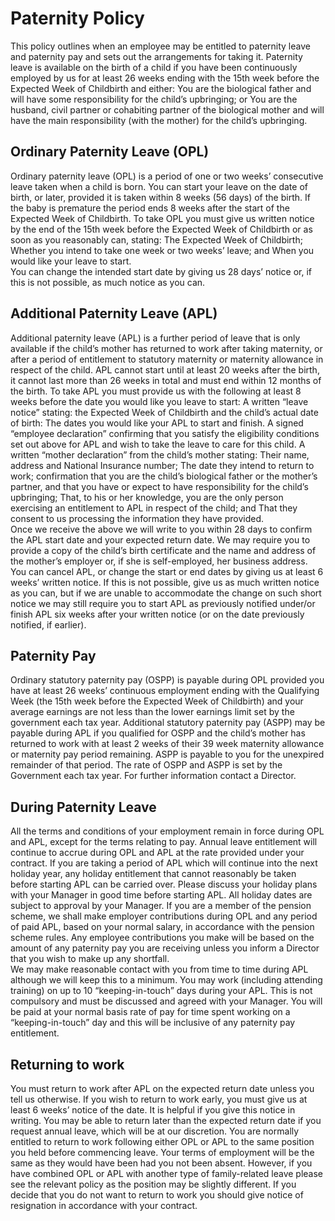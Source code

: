 # Paternity Policy
This policy outlines when an employee may be entitled to paternity leave and paternity pay and sets out the arrangements for taking it.  Paternity leave is available on the birth of a child if you have been continuously employed by us for at least 26 weeks ending with the 15th week before the Expected Week of Childbirth and either: 
You are the biological father and will have some responsibility for the child’s upbringing; or 
You are the husband, civil partner or cohabiting partner of the biological mother and will have the main responsibility (with the mother) for the child’s upbringing.  
## Ordinary Paternity Leave (OPL)
Ordinary paternity leave (OPL) is a period of one or two weeks’ consecutive leave taken when a child is born.  You can start your leave on the date of birth, or later, provided it is taken within 8 weeks (56 days) of the birth.  If the baby is premature the period ends 8 weeks after the start of the Expected Week of Childbirth. To take OPL you must give us written notice by the end of the 15th week before the Expected Week of Childbirth or as soon as you reasonably can, stating: 
The Expected Week of Childbirth; 
Whether you intend to take one week or two weeks’ leave; and 
When you would like your leave to start.  
You can change the intended start date by giving us 28 days’ notice or, if this is not possible, as much notice as you can. 
## Additional Paternity Leave (APL)
Additional paternity leave (APL) is a further period of leave that is only available if the child’s mother has returned to work after taking maternity, or after a period of entitlement to statutory maternity or maternity allowance in respect of the child.  APL cannot start until at least 20 weeks after the birth, it cannot last more than 26 weeks in total and must end within 12 months of the birth.  To take APL you must provide us with the following at least 8 weeks before the date you would like you leave to start: 
A written “leave notice” stating: 
the Expected Week of Childbirth and the child’s actual date of birth: 
The dates you would like your APL to start and finish. 
A signed “employee declaration” confirming that you satisfy the eligibility conditions set out above for APL and wish to take the leave to care for this child. 
A written “mother declaration” from the child’s mother stating:
Their name, address and National Insurance number; 
The date they intend to return to work; 
confirmation that you are the child’s biological father or the mother’s partner, and that you have or expect to have responsibility for the child’s upbringing; 
That, to his or her knowledge, you are the only person exercising an entitlement to APL in respect of the child; and 
That they consent to us processing the information they have provided.  
Once we receive the above we will write to you within 28 days to confirm the APL start date and your expected return date.   We may require you to provide a copy of the child’s birth certificate and the name and address of the mother’s employer or, if she is self-employed, her business address.  
You can cancel APL, or change the start or end dates by giving us at least 6 weeks’ written notice.  If this is not possible, give us as much written notice as you can, but if we are unable to accommodate the change on such short notice we may still require you to start APL as previously notified under/or finish APL six weeks after your written notice (or on the date previously notified, if earlier). 
## Paternity Pay
Ordinary statutory paternity pay (OSPP) is payable during OPL provided you have at least 26 weeks’ continuous employment ending with the Qualifying Week (the 15th week before the Expected Week of Childbirth) and your average earnings are not less than the lower earnings limit set by the government each tax year.   Additional statutory paternity pay (ASPP) may be payable during APL if you qualified for OSPP and the child’s mother has returned to work with at least 2 weeks of their 39 week maternity allowance or maternity pay period remaining.  ASPP is payable to you for the unexpired remainder of that period.  The rate of OSPP and ASPP is set by the Government each tax year.  For further information contact a Director.
## During Paternity Leave
All the terms and conditions of your employment remain in force during OPL and APL, except for the terms relating to pay.  Annual leave entitlement will continue to accrue during OPL and APL at the rate provided under your contract.  If you are taking a period of APL which will continue into the next holiday year, any holiday entitlement that cannot reasonably be taken before starting APL can be carried over.  Please discuss your holiday plans with your Manager in good time before starting APL.  All holiday dates are subject to approval by your Manager.  If you are a member of the pension scheme, we shall make employer contributions during OPL and any period of paid APL, based on your normal salary, in accordance with the pension scheme rules.  Any employee contributions you make will be based on the amount of any paternity pay you are receiving unless you inform a Director that you wish to make up any shortfall.  
We may make reasonable contact with you from time to time during APL although we will keep this to a minimum.  You may work (including attending training) on up to 10 “keeping-in-touch” days during your APL.  This is not compulsory and must be discussed and agreed with your Manager.  You will be paid at your normal basis rate of pay for time spent working on a “keeping-in-touch” day and this will be inclusive of any paternity pay entitlement.  
## Returning to work
You must return to work after APL on the expected return date unless you tell us otherwise.  If you wish to return to work early, you must give us at least 6 weeks’ notice of the date.  It is helpful if you give this notice in writing.  You may be able to return later than the expected return date if you request annual leave, which will be at our discretion.  You are normally entitled to return to work following either OPL or APL to the same position you held before commencing leave.  Your terms of employment will be the same as they would have been had you not been absent.  However, if you have combined OPL or APL with another type of family-related leave please see the relevant policy as the position may be slightly different.  If you decide that you do not want to return to work you should give notice of resignation in accordance with your contract. 
